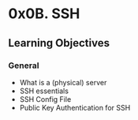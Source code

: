 # 0x0B. SSH

## Learning Objectives

### General

* What is a (physical) server
* SSH essentials
* SSH Config File
* Public Key Authentication for SSH